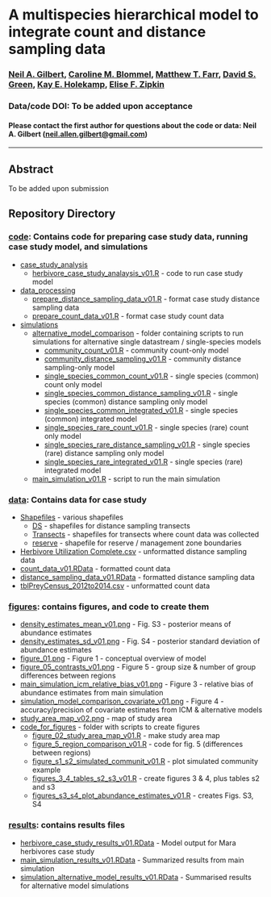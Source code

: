 # A multispecies hierarchical model to integrate count and distance sampling data

### [Neil A. Gilbert](https://gilbertecology.com), [Caroline M. Blommel](https://www.researchgate.net/profile/Caroline-Blommel), [Matthew T. Farr](https://farrmt.github.io/), [David S. Green](https://scholar.google.com/citations?user=zZf1ct0AAAAJ), [Kay E. Holekamp](https://www.holekamplab.org/), [Elise F. Zipkin](https://zipkinlab.org/)

### Data/code DOI: To be added upon acceptance

#### Please contact the first author for questions about the code or data: Neil A. Gilbert (neil.allen.gilbert@gmail.com)
__________________________________________________________________________________________________________________________________________

## Abstract

To be added upon submission

## Repository Directory

### [code](./code): Contains code for preparing case study data, running case study model, and simulations
*  [case_study_analysis](./code/case_study_analysis)
   * [herbivore_case_study_analaysis_v01.R](./code/case_study_analysis/herbivore_case_study_analysis_v01.R) - code to run case study model
*  [data_processing](./code/data_processing)
   * [prepare_distance_sampling_data_v01.R](./code/data_processing/prepare_distance_sampling_data_v01.R) - format case study distance sampling data
   * [prepare_count_data_v01.R](./code/data_processing/prepare_count_data_v01.R) - format case study count data
* [simulations](./code/simulations)
   * [alternative_model_comparison](./code/simulations/alternative_model_comparison) - folder containing scripts to run simulations for alternative single datastream / single-species models
      * [community_count_v01.R](./code/simulations/alternative_model_comparison/community_count_v01.R) - community count-only model
      * [community_distance_sampling_v01.R](./code/simulations/alternative_model_comparison/community_distance_sampling_v01.R) - community distance sampling-only model
      * [single_species_common_count_v01.R](./code/simulations/alternative_model_comparison/single_species_common_count_v01.R) - single species (common) count only model
      * [single_species_common_distance_sampling_v01.R](./code/simulations/alternative_model_comparison/single_species_common_distance_sampling_v01.R) - single species (common) distance sampling only model
      * [single_species_common_integrated_v01.R](./code/simulations/alternative_model_comparison/single_species_common_integrated_v01.R) - single species (common) integrated model
      * [single_species_rare_count_v01.R](./code/simulations/alternative_model_comparison/single_species_rare_count_v01.R) - single species (rare) count only model
      * [single_species_rare_distance_sampling_v01.R](./code/simulations/alternative_model_comparison/single_species_common_distance_sampling_v01.R) - single species (rare) distance sampling only model
      * [single_species_rare_integrated_v01.R](./code/simulations/alternative_model_comparison/single_species_rare_integrated_v01.R) - single species (rare) integrated model
   * [main_simulation_v01.R](./code/simulations/main_simulation_v01.R) - script to run the main simulation

### [data](./data): Contains data for case study
* [Shapefiles](./data/Shapefiles) - various shapefiles
  * [DS](./data/Shapefiles/DS) - shapefiles for distance sampling transects
  * [Transects](./data/Shapefiles/Transects) - shapefiles for transects where count data was collected
  * [reserve](./data/Shapefiles/reserve) - shapefile for reserve / management zone boundaries
* [Herbivore Utilization Complete.csv](./data/Herbivore%20Utilization%20Complete.csv) - unformatted distance sampling data
* [count_data_v01.RData](./data/count_data_v01.RData) - formatted count data
* [distance_sampling_data_v01.RData](./data/distance_smapling_data_v01.RData) - formatted distance sampling data
* [tblPreyCensus_2012to2014.csv](./data/tblPreyCensus_2012to2014.csv) - unformatted count data 

### [figures](./figures): contains figures, and code to create them
* [density_estimates_mean_v01.png](./figures/density_estimates_mean_v01.png) - Fig. S3 - posterior means of abundance estimates
* [density_estimates_sd_v01.png](./figures/density_estimates_sd_v01.png) - Fig. S4 - posterior standard deviation of abundance estimates
* [figure_01.png](./figures/figure_01.png) - Figure 1 - conceptual overview of model
* [figure_05_contrasts_v01.png](./figures/figure_05_contrasts_v01.png) - Figure 5 - group size & number of group differences between regions
* [main_simulation_icm_relative_bias_v01.png](./figures/main_simulation_icm_relative_bias_v01.png) - Figure 3 - relative bias of abundance estimates from main simulation
* [simulation_model_comparison_covariate_v01.png](./figures/simulation_model_comparison_covariate_v01.png) - Figure 4 - accuracy/precision of covariate estimates from ICM & alternative models
* [study_area_map_v02.png](./figures/study_area_map_v02.png) - map of study area
* [code_for_figures](./figures/code_for_figures) - folder with scripts to create figures
   * [figure_02_study_area_map_v01.R](./figures/code_for_figures/figure_02_study_area_map_v01.R) - make study area map
   * [figure_5_region_comparison_v01.R](./figures/code_for_figures/figure_5_region_comparison_v01.R) - code for fig. 5 (differences between regions)
   * [figure_s1_s2_simulated_communit_v01.R](./figures/code_for_figures/figure_s1_s2_simulated_communit_v01.R) - plot simulated community example 
   * [figures_3_4_tables_s2_s3_v01.R](./figures/code_for_figures/figures_3_4_tables_s2_s3_v01.R) - create figures 3 & 4, plus tables s2 and s3
   * [figures_s3_s4_plot_abundance_estimates_v01.R](./figures/code_for_figures/figures_s3_s4_plot_abundance_estimates_v01.R) - creates Figs. S3, S4
   
### [results](./results): contains results files
* [herbivore_case_study_results_v01.RData](./results/herbivore_case_study_results_v01.RData) - Model output for Mara herbivores case study
* [main_simulation_results_v01.RData](./results/main_simulation_results_v01.RData) - Summarized results from main simulation
* [simulation_alternative_model_results_v01.RData](./results/simulation_alternative_model_results_v01.RData) - Summarised results for alternative model simulations

